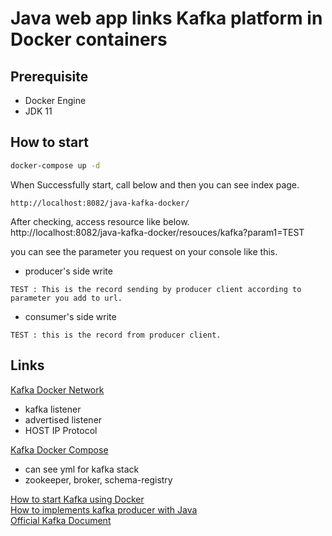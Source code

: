 # Java web app links Kafka platform in Docker containers

## Prerequisite
- Docker Engine
- JDK 11

## How to start
```sh
docker-compose up -d
```

When Successfully start, call below and then you can see index page.
```
http://localhost:8082/java-kafka-docker/
```

After checking, access resource like below.<br>
http://localhost:8082/java-kafka-docker/resouces/kafka?param1=TEST

you can see the parameter you request on your console like this.<br>
- producer's side write<br>
```
TEST : This is the record sending by producer client according to parameter you add to url.
```
- consumer's side write<br>
```
TEST : this is the record from producer client.
```

## Links
[Kafka Docker Network](https://www.confluent.io/blog/kafka-listeners-explained/)
- kafka listener
- advertised listener
- HOST IP Protocol

[Kafka Docker Compose](https://github.com/conduktor/kafka-stack-docker-compose/blob/master/full-stack.yml)
- can see yml for kafka stack
- zookeeper, broker, schema-registry

[How to start Kafka using Docker](https://www.conduktor.io/kafka/how-to-start-kafka-using-docker/)<br>
[How to implements kafka producer with Java](https://www.conduktor.io/kafka/complete-kafka-producer-with-java/)<br>
[Official Kafka Document](https://kafka.apache.org/intro)